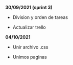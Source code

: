 **30/09/2021 (sprint 3)**

* Division y orden de tareas

* Actualizar trello

**04/10/2021**

* Unir archivo .css

* Unimos paginas
